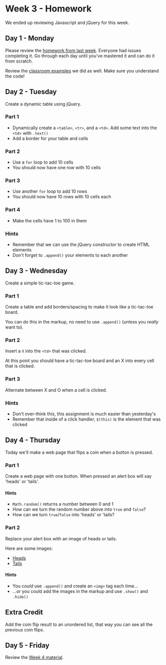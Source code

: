 # Week 3 - Homework

We ended up reviewing Javascript and jQuery for this week.

## Day 1 - Monday
Please review the [homework from last week](../week2/homework.md).  Everyone had issues completing it.
Go through each day until you've mastered it and can do it from scratch.

Review the [classroom examples](classroom.md) we did as well.  Make sure you understand the code!


## Day 2 - Tuesday

Create a dynamic table using jQuery.

### Part 1
- Dynamically create a `<table>`, `<tr>`, and a `<td>`.  Add some text into the `<td>` with `.text()`
- Add a border for your table and cells

### Part 2
- Use a `for` loop to add 10 cells
- You should now have one row with 10 cells

### Part 3
- Use another `for` loop to add 10 rows
- You should now have 10 rows with 10 cells each

### Part 4
- Make the cells have 1 to 100 in them

### Hints
- Remember that we can use the jQuery constructor to create HTML elements
- Don't forget to `.append()` your elements to each another

## Day 3 - Wednesday

Create a simple tic-tac-toe game.

### Part 1

Create a table and add borders/spacing to make it look like a tic-tac-toe board.

You can do this in the markup, no need to use `.append()` (unless you _really_ want to).

### Part 2
Insert a `X` into the `<td>` that was clicked.

At this point you should have a tic-tac-toe board and an X into every cell that is clicked.

### Part 3
Alternate between X and O when a cell is clicked.

### Hints
- Don't over-think this, this assignment is much easier than yesterday's
- Remember that inside of a click handler, `$(this)` is the element that was clicked


## Day 4 - Thursday
Today we'll make a web page that flips a coin when a button is pressed.

### Part 1
Create a web page with one button.  When pressed an alert box will say 'heads' or 'tails'.

#### Hints
- `Math.random()` returns a number between 0 and 1
- How can we turn the random number above into `true` and `false`?
- How can we turn `true`/`false` into 'heads' or 'tails?

### Part 2
Replace your alert box with an image of heads or tails.

Here are some images:
- [Heads](https://www.random.org/coins/faces/60-usd/0025c-nj/obverse.jpg)
- [Tails](https://www.random.org/coins/faces/60-usd/0025c-nj/reverse.jpg)

#### Hints
- You _could_ use `.append()` and create an `<img>` tag each time...
- ...or you could add the images in the markup and use `.show()` and `.hide()`

## Extra Credit
Add the coin flip result to an unordered list, that way you can see all the previous coin flips.


## Day 5 - Friday
Review the [Week 4 material](../week4/README.md).
